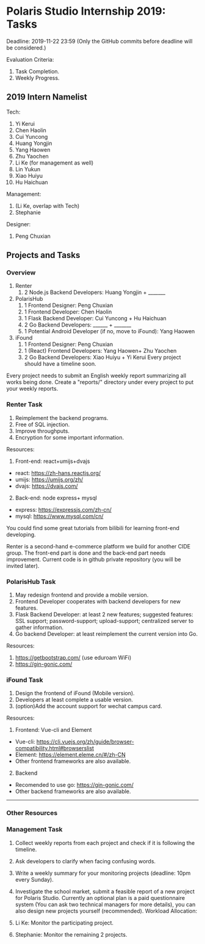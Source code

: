 # Polaris Studio Internship 2019: Tasks

Deadline: 2019-11-22 23:59 (Only the GitHub commits before deadline will be considered.)

Evaluation Criteria:

1. Task Completion.
2. Weekly Progress.

## 2019 Intern Namelist

Tech:

1. Yi Kerui
2. Chen Haolin
3. Cui Yuncong
4. Huang Yongjin
5. Yang Haowen
6. Zhu Yaochen
7. Li Ke (for management as well)
8. Lin Yukun
9. Xiao Huiyu
10. Hu Haichuan

Management:

1. (Li Ke, overlap with Tech)
2. Stephanie

Designer:

1. Peng Chuxian

## Projects and Tasks

### Overview

1. Renter
   1. 2 Node.js Backend Developers: Huang Yongjin + _______
2. PolarisHub
   1. 1 Frontend Designer: Peng Chuxian
   2. 1 Frontend Developer: Chen Haolin
   3. 1 Flask Backend Developer: Cui Yuncong + Hu Haichuan
   4. 2 Go Backend Developers: ______ + _______
   5. 1 Potential Android Developer (if no, move to iFound): Yang Haowen
3. iFound
   1. 1 Frontend Designer: Peng Chuxian
   2. 1 (React) Frontend Developers: Yang Haowen+ Zhu Yaochen
   3. 2 Go Backend Developers: Xiao Huiyu + Yi Kerui
Every project should have a timeline soon.

Every project needs to submit an English weekly report summarizing all works being done. Create a "reports/" directory under every project to put your weekly reports.

### Renter Task

1. Reimplement the backend programs.
2. Free of SQL injection.
3. Improve throughputs.
4. Encryption for some important information.

Resources:
1. Front-end: react+umijs+dvajs
- react: https://zh-hans.reactjs.org/
- umijs: https://umijs.org/zh/
- dvajs: https://dvajs.com/
2. Back-end: node express+ mysql
- express: https://expressjs.com/zh-cn/
- mysql: https://www.mysql.com/cn/

You could find some great tutorials from bilibili for learning front-end developing.

Renter is a second-hand e-commerce platform we build for another CIDE group. The front-end part is done and the back-end part needs improvement. Current code is in github private repository (you will be invited later).


### PolarisHub Task

1. May redesign frontend and provide a mobile version.
2. Frontend Developer cooperates with backend developers for new features.
3. Flask Backend Developer: at least 2 new features; suggested features: SSL support; password-support; upload-support; centralized server to gather information.
4. Go backend Developer: at least reimplement the current version into Go.

Resources:
1. https://getbootstrap.com/ (use eduroam WiFi)
2. https://gin-gonic.com/


### iFound Task

1. Design the frontend of iFound (Mobile version).
2. Developers at least complete a usable version.
3. (option)Add the account support for wechat campus card.

Resources:
1. Frontend: Vue-cli and Element
- Vue-cli: https://cli.vuejs.org/zh/guide/browser-compatibility.html#browserslist
- Element: https://element.eleme.cn/#/zh-CN
- Other frontend frameworks are also available.
2. Backend
- Recomended to use go: https://gin-gonic.com/
- Other backend frameworks are also available.
____________

### Other Resources


### Management Task

1. Collect weekly reports from each project and check if it is following the timeline.
2. Ask developers to clarify when facing confusing words.
3. Write a weekly summary for your monitoring projects (deadline: 10pm every Sunday).
4. Investigate the school market, submit a feasible report of a new project for Polaris Studio. Currently an optional plan is a paid questionnaire system (You can ask two technical managers for more details), you can also design new projects yourself (recommended).
Workload Allocation:

1. Li Ke: Monitor the participating project.
2. Stephanie: Monitor the remaining 2 projects.
